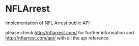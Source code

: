 # NFLArrest
Implementation of NFL Arrest public API 

please check http://nflarrest.com/ for further information
and http://nflarrest.com/api/ with all the api reference

